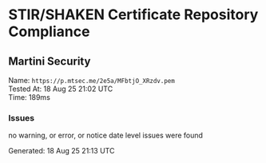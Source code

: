 # STIR/SHAKEN Certificate Repository Compliance

## Martini Security

Name: `https://p.mtsec.me/2e5a/MFbtjO_XRzdv.pem`\
Tested At: 18 Aug 25 21:02 UTC\
Time: 189ms

### Issues

no warning, or error, or notice date level issues were found

Generated: 18 Aug 25 21:13 UTC